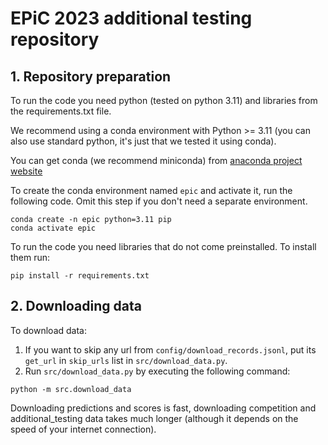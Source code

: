 # EPiC 2023 additional testing repository

## 1. Repository preparation
To run the code you need python (tested on python 3.11) and libraries from the requirements.txt file.

We recommend using a conda environment with Python >= 3.11 (you can also use standard python, it's just that we tested it using conda).

You can get conda (we recommend miniconda) from [anaconda project website](https://docs.conda.io/en/latest/miniconda.html)

To create the conda environment named `epic` and activate it, run the following code. Omit this step if you don't need a separate environment.
```
conda create -n epic python=3.11 pip
conda activate epic
```

To run the code you need libraries that do not come preinstalled. To install them run:

```
pip install -r requirements.txt
```

## 2. Downloading data
To download data:
1. If you want to skip any url from `config/download_records.jsonl`, put its `get_url` in `skip_urls` list in `src/download_data.py`.
2. Run `src/download_data.py` by executing the following command:

```
python -m src.download_data
```

Downloading predictions and scores is fast, downloading competition and additional_testing data takes much longer (although it depends on the speed of your internet connection). 
